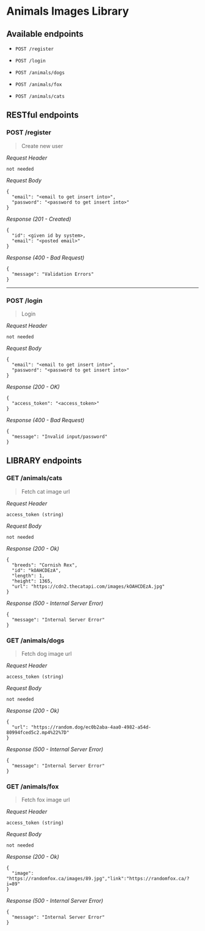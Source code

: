 # Animals Images Library

## Available endpoints
- `POST /register`
- `POST /login`

- `POST /animals/dogs`
- `POST /animals/fox`
- `POST /animals/cats`

## RESTful endpoints
### POST /register

> Create new user

_Request Header_
```
not needed
```

_Request Body_
```
{
  "email": "<email to get insert into>",
  "password": "<password to get insert into>"
}
```

_Response (201 - Created)_
```
{
  "id": <given id by system>,
  "email": "<posted email>"
}
```

_Response (400 - Bad Request)_
```
{
  "message": "Validation Errors"
}
```

---
### POST /login

> Login

_Request Header_
```
not needed
```

_Request Body_
```
{
  "email": "<email to get insert into>",
  "password": "<password to get insert into>"
}
```

_Response (200 - OK)_
```
{
  "access_token": "<access_token>"
}
```

_Response (400 - Bad Request)_
```
{
  "message": "Invalid input/password"
}
```

## LIBRARY endpoints
### GET /animals/cats

> Fetch cat image url

_Request Header_
```
access_token (string)
```

_Request Body_
```
not needed
```

_Response (200 - Ok)_
```
{
  "breeds": "Cornish Rex",
  "id": "kOAHCDEzA",
  "length": 1,
  "height": 1365,
  "url": "https://cdn2.thecatapi.com/images/kOAHCDEzA.jpg"
}
```

_Response (500 - Internal Server Error)_
```
{
  "message": "Internal Server Error"
}
```

### GET /animals/dogs

> Fetch dog image url

_Request Header_
```
access_token (string)
```

_Request Body_
```
not needed
```

_Response (200 - Ok)_
```
{
  "url": "https://random.dog/ec0b2aba-4aa0-4982-a54d-80994fced5c2.mp4%22%7D"
}
```

_Response (500 - Internal Server Error)_
```
{
  "message": "Internal Server Error"
}
```

### GET /animals/fox

> Fetch fox image url

_Request Header_
```
access_token (string)
```

_Request Body_
```
not needed
```

_Response (200 - Ok)_
```
{
  "image": "https://randomfox.ca/images/89.jpg","link":"https://randomfox.ca/?i=89"
}
```

_Response (500 - Internal Server Error)_
```
{
  "message": "Internal Server Error"
}
```

